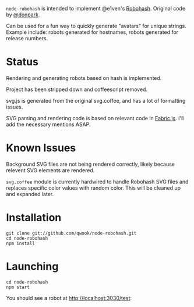 `node-robohash` is intended to implement @e1ven's [Robohash](https://github.com/e1ven/Robohash). Original code by [@donpark](https://github/donpark/node-robohash).

Can be used for a fun way to quickly generate "avatars" for unique strings. Example include: robots generated for hostnames, robots generated for release numbers.

# Status

Rendering and generating robots based on hash is implemented.

Project has been stripped down and coffeescript removed.

svg.js is generated from the original svg.coffee, and has a lot of formatting issues.

SVG parsing and rendering code is based on relevant code in [Fabric.js](https://github.com/kangax/fabric.js). I'll add the necessary mentions ASAP.

# Known Issues

Background SVG files are not being rendered correctly, likely because
relevent SVG elements are rendered.

`svg.coffee` module is currently hardwired to handle Robohash SVG files and replaces specific color values with random color. This will be cleaned up and expanded later.

# Installation

    git clone git://github.com/qwook/node-robohash.git
    cd node-robohash
    npm install
    
# Launching

    cd node-robohash
    npm start

You should see a robot at [http://localhost:3030/test](http://localhost:3030/test):
